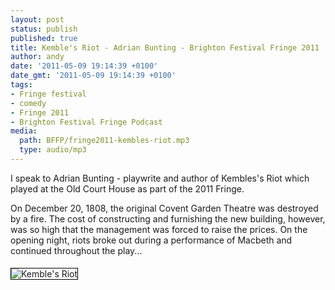 ```yaml
---
layout: post
status: publish
published: true
title: Kemble's Riot - Adrian Bunting - Brighton Festival Fringe 2011
author: andy
date: '2011-05-09 19:14:39 +0100'
date_gmt: '2011-05-09 19:14:39 +0100'
tags:
- Fringe festival
- comedy
- Fringe 2011
- Brighton Festival Fringe Podcast
media:
  path: BFFP/fringe2011-kembles-riot.mp3
  type: audio/mp3
---
```

I speak to Adrian Bunting - playwrite and author of Kembles's Riot which played 
at the Old Court House as part of the 2011 Fringe. 

On December 20, 1808, the original Covent Garden Theatre was destroyed by a fire. The cost of 
constructing and furnishing the new building, however, was so high that the 
management was forced to raise the prices. On the opening night, riots broke 
out during a performance of Macbeth and continued throughout the play...

<img src="{{ site.media_host }}/BFFP/kembles-riot.jpg" alt="Kemble's Riot" style="float: left; margin: 5px 25px 5px 0; border: 1px solid black;" />
